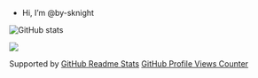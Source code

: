 - Hi, I’m @by-sknight

![GitHub stats](https://github-readme-stats.vercel.app/api?username=by-sknight&count_private=true&show_icons=true&theme=nightowl)

![](https://komarev.com/ghpvc/?username=by-sknight&color=blueviolet)

Supported by 
[GitHub Readme Stats](https://github.com/anuraghazra/github-readme-stats)
[GitHub Profile Views Counter](https://github.com/antonkomarev/github-profile-views-counter)
